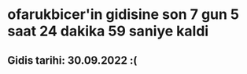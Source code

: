 # ofarukbicer'in gidisine son 7 gun 5 saat 24 dakika 59 saniye kaldi

## Gidis tarihi: 30.09.2022 :(